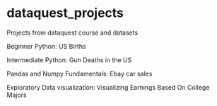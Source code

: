 # dataquest_projects
Projects from dataquest course and datasets


Beginner Python: US Births

Intermediate Python: Gun Deaths in the US

Pandas and Numpy Fundamentals: Ebay car sales

Exploratory Data visualization: Visualizing Earnings Based On College Majors
